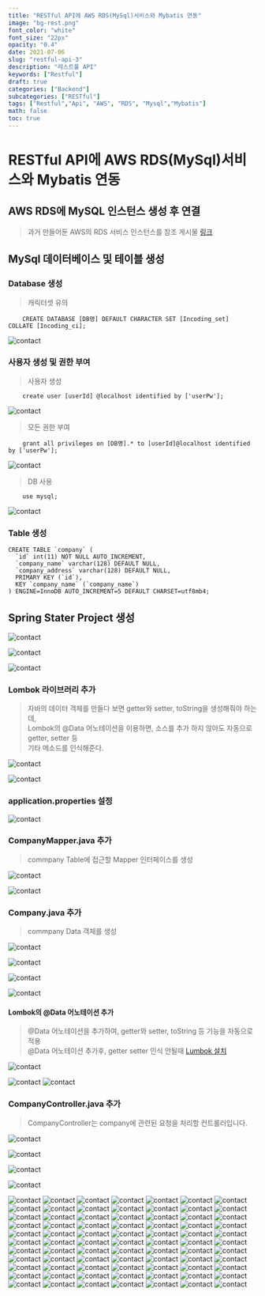 ```yaml
---
title: "RESTful API에 AWS RDS(MySql)서비스와 Mybatis 연동"
image: "bg-rest.png"
font_color: "white"
font_size: "22px"
opacity: "0.4"
date: 2021-07-06
slug: "restful-api-3"
description: "레스트풀 API"	
keywords: ["Restful"]
draft: true
categories: ["Backend"]
subcategories: ["RESTful"]
tags: ["Restful","Api", "AWS", "RDS", "Mysql","Mybatis"]
math: false
toc: true
---
```


# RESTful API에 AWS RDS(MySql)서비스와 Mybatis 연동

## AWS RDS에 MySQL 인스턴스 생성 후 연결 
> 과거 만들어둔 AWS의 RDS 서비스 인스턴스를 참조 게시물 <a href="https://offetuoso.github.io/blog/develop/database/mysql/aws-rds-mysql/">링크</a>

## MySql 데이터베이스 및 테이블 생성

### Database 생성
> 캐릭터셋 유의 
```
	CREATE DATABASE [DB명] DEFAULT CHARACTER SET [Incoding_set] COLLATE [Incoding_ci];
```
![contact](/images/develop/backend/demo-rest-api-3/springboot_mybatis_001.png)

### 사용자 생성 및 권한 부여

> 사용자 생성
```
	create user [userId] @localhost identified by ['userPw'];
```

![contact](/images/develop/backend/demo-rest-api-3/springboot_mybatis_003.png)

> 모든 권한 부여
```
	grant all privileges on [DB명].* to [userId]@localhost identified by ['userPw'];
```

![contact](/images/develop/backend/demo-rest-api-3/springboot_mybatis_004.png)


> DB 사용
```
	use mysql;
```

![contact](/images/develop/backend/demo-rest-api-3/springboot_mybatis_005.png)


### Table 생성
```
CREATE TABLE `company` (
  `id` int(11) NOT NULL AUTO_INCREMENT,
  `company_name` varchar(128) DEFAULT NULL,
  `company_address` varchar(128) DEFAULT NULL,
  PRIMARY KEY (`id`),
  KEY `company_name` (`company_name`)
) ENGINE=InnoDB AUTO_INCREMENT=5 DEFAULT CHARSET=utf8mb4;

```

## Spring Stater Project 생성
![contact](/images/develop/backend/demo-rest-api-3/springboot_mybatis_006.png)

![contact](/images/develop/backend/demo-rest-api-3/springboot_mybatis_007.png)

![contact](/images/develop/backend/demo-rest-api-3/springboot_mybatis_008.png)


### Lombok 라이브러리 추가
> 자바의 데이터 객체를 만들다 보면 getter와 setter, toString을 생성해줘야 하는데, <br>
Lombok의 @Data 어노테이션을 이용하면, 소스를 추가 하지 않아도 자동으로 getter, setter 등<br> 기타 메소드를 인식해준다.

![contact](/images/develop/backend/demo-rest-api-3/springboot_mybatis_009.png)

![contact](/images/develop/backend/demo-rest-api-3/springboot_mybatis_010.png)

### application.properties 설정

![contact](/images/develop/backend/demo-rest-api-3/springboot_mybatis_024.png)

### CompanyMapper.java 추가
> commpany Table에 접근할 Mapper 인터페이스를 생성

![contact](/images/develop/backend/demo-rest-api-3/springboot_mybatis_011.png)

![contact](/images/develop/backend/demo-rest-api-3/springboot_mybatis_012.png)

### Company.java 추가
> commpany Data 객체를 생성

![contact](/images/develop/backend/demo-rest-api-3/springboot_mybatis_013.png)

![contact](/images/develop/backend/demo-rest-api-3/springboot_mybatis_014.png)

![contact](/images/develop/backend/demo-rest-api-3/springboot_mybatis_017.png)

![contact](/images/develop/backend/demo-rest-api-3/springboot_mybatis_018.png)

#### Lombok의 @Data 어노테이션 추가
> @Data 어노테이션을 추가하여, getter와 setter, toString 등 기능을 자동으로 적용 <br>
> @Data 어노테이션 추가후, getter setter 인식 안될때 <a href="https://offetuoso.github.io/blog/develop/troubleshooting/spring/lombok-error/">Lumbok 설치</a>

![contact](/images/develop/backend/demo-rest-api-3/springboot_mybatis_015.png)

![contact](/images/develop/backend/demo-rest-api-3/springboot_mybatis_016.png)
![contact](/images/develop/backend/demo-rest-api-3/springboot_mybatis_019.png)

### CompanyController.java 추가
> CompanyController는 company에 관련된 요청을 처리할 컨트롤러입니다.

![contact](/images/develop/backend/demo-rest-api-3/springboot_mybatis_020.png)

![contact](/images/develop/backend/demo-rest-api-3/springboot_mybatis_021.png)

![contact](/images/develop/backend/demo-rest-api-3/springboot_mybatis_022.png)

![contact](/images/develop/backend/demo-rest-api-3/springboot_mybatis_023.png)


![contact](/images/develop/backend/demo-rest-api-3/springboot_mybatis_025.png)
![contact](/images/develop/backend/demo-rest-api-3/springboot_mybatis_026.png)
![contact](/images/develop/backend/demo-rest-api-3/springboot_mybatis_027.png)
![contact](/images/develop/backend/demo-rest-api-3/springboot_mybatis_028.png)
![contact](/images/develop/backend/demo-rest-api-3/springboot_mybatis_029.png)
![contact](/images/develop/backend/demo-rest-api-3/springboot_mybatis_030.png)
![contact](/images/develop/backend/demo-rest-api-3/springboot_mybatis_031.png)
![contact](/images/develop/backend/demo-rest-api-3/springboot_mybatis_032.png)
![contact](/images/develop/backend/demo-rest-api-3/springboot_mybatis_033.png)
![contact](/images/develop/backend/demo-rest-api-3/springboot_mybatis_034.png)
![contact](/images/develop/backend/demo-rest-api-3/springboot_mybatis_035.png)
![contact](/images/develop/backend/demo-rest-api-3/springboot_mybatis_036.png)
![contact](/images/develop/backend/demo-rest-api-3/springboot_mybatis_037.png)
![contact](/images/develop/backend/demo-rest-api-3/springboot_mybatis_038.png)
![contact](/images/develop/backend/demo-rest-api-3/springboot_mybatis_039.png)
![contact](/images/develop/backend/demo-rest-api-3/springboot_mybatis_040.png)
![contact](/images/develop/backend/demo-rest-api-3/springboot_mybatis_041.png)
![contact](/images/develop/backend/demo-rest-api-3/springboot_mybatis_042.png)
![contact](/images/develop/backend/demo-rest-api-3/springboot_mybatis_043.png)
![contact](/images/develop/backend/demo-rest-api-3/springboot_mybatis_044.png)
![contact](/images/develop/backend/demo-rest-api-3/springboot_mybatis_045.png)
![contact](/images/develop/backend/demo-rest-api-3/springboot_mybatis_046.png)
![contact](/images/develop/backend/demo-rest-api-3/springboot_mybatis_047.png)
![contact](/images/develop/backend/demo-rest-api-3/springboot_mybatis_048.png)
![contact](/images/develop/backend/demo-rest-api-3/springboot_mybatis_049.png)
![contact](/images/develop/backend/demo-rest-api-3/springboot_mybatis_050.png)
![contact](/images/develop/backend/demo-rest-api-3/springboot_mybatis_051.png)
![contact](/images/develop/backend/demo-rest-api-3/springboot_mybatis_052.png)
![contact](/images/develop/backend/demo-rest-api-3/springboot_mybatis_053.png)
![contact](/images/develop/backend/demo-rest-api-3/springboot_mybatis_054.png)
![contact](/images/develop/backend/demo-rest-api-3/springboot_mybatis_055.png)
![contact](/images/develop/backend/demo-rest-api-3/springboot_mybatis_056.png)
![contact](/images/develop/backend/demo-rest-api-3/springboot_mybatis_057.png)
![contact](/images/develop/backend/demo-rest-api-3/springboot_mybatis_058.png)
![contact](/images/develop/backend/demo-rest-api-3/springboot_mybatis_059.png)
![contact](/images/develop/backend/demo-rest-api-3/springboot_mybatis_060.png)
![contact](/images/develop/backend/demo-rest-api-3/springboot_mybatis_061.png)
![contact](/images/develop/backend/demo-rest-api-3/springboot_mybatis_062.png)
![contact](/images/develop/backend/demo-rest-api-3/springboot_mybatis_063.png)
![contact](/images/develop/backend/demo-rest-api-3/springboot_mybatis_064.png)
![contact](/images/develop/backend/demo-rest-api-3/springboot_mybatis_065.png)
![contact](/images/develop/backend/demo-rest-api-3/springboot_mybatis_066.png)
![contact](/images/develop/backend/demo-rest-api-3/springboot_mybatis_067.png)
![contact](/images/develop/backend/demo-rest-api-3/springboot_mybatis_068.png)
![contact](/images/develop/backend/demo-rest-api-3/springboot_mybatis_069.png)
![contact](/images/develop/backend/demo-rest-api-3/springboot_mybatis_070.png)
![contact](/images/develop/backend/demo-rest-api-3/springboot_mybatis_071.png)
![contact](/images/develop/backend/demo-rest-api-3/springboot_mybatis_072.png)
![contact](/images/develop/backend/demo-rest-api-3/springboot_mybatis_073.png)
![contact](/images/develop/backend/demo-rest-api-3/springboot_mybatis_074.png)
![contact](/images/develop/backend/demo-rest-api-3/springboot_mybatis_075.png)
![contact](/images/develop/backend/demo-rest-api-3/springboot_mybatis_076.png)
![contact](/images/develop/backend/demo-rest-api-3/springboot_mybatis_077.png)
![contact](/images/develop/backend/demo-rest-api-3/springboot_mybatis_078.png)
![contact](/images/develop/backend/demo-rest-api-3/springboot_mybatis_079.png)
![contact](/images/develop/backend/demo-rest-api-3/springboot_mybatis_080.png)
![contact](/images/develop/backend/demo-rest-api-3/springboot_mybatis_081.png)
![contact](/images/develop/backend/demo-rest-api-3/springboot_mybatis_082.png)
![contact](/images/develop/backend/demo-rest-api-3/springboot_mybatis_083.png)
![contact](/images/develop/backend/demo-rest-api-3/springboot_mybatis_084.png)
![contact](/images/develop/backend/demo-rest-api-3/springboot_mybatis_085.png)
![contact](/images/develop/backend/demo-rest-api-3/springboot_mybatis_086.png)
![contact](/images/develop/backend/demo-rest-api-3/springboot_mybatis_087.png)
![contact](/images/develop/backend/demo-rest-api-3/springboot_mybatis_088.png)
![contact](/images/develop/backend/demo-rest-api-3/springboot_mybatis_089.png)
![contact](/images/develop/backend/demo-rest-api-3/springboot_mybatis_090.png)
![contact](/images/develop/backend/demo-rest-api-3/springboot_mybatis_091.png)
![contact](/images/develop/backend/demo-rest-api-3/springboot_mybatis_092.png)
![contact](/images/develop/backend/demo-rest-api-3/springboot_mybatis_093.png)
![contact](/images/develop/backend/demo-rest-api-3/springboot_mybatis_094.png)
![contact](/images/develop/backend/demo-rest-api-3/springboot_mybatis_095.png)
![contact](/images/develop/backend/demo-rest-api-3/springboot_mybatis_096.png)
![contact](/images/develop/backend/demo-rest-api-3/springboot_mybatis_097.png)
![contact](/images/develop/backend/demo-rest-api-3/springboot_mybatis_098.png)
![contact](/images/develop/backend/demo-rest-api-3/springboot_mybatis_099.png)
![contact](/images/develop/backend/demo-rest-api-3/springboot_mybatis_100.png)
![contact](/images/develop/backend/demo-rest-api-3/springboot_mybatis_101.png)
